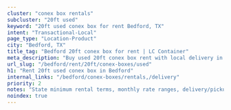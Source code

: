 ```yaml
---
cluster: "conex box rentals"
subcluster: "20ft used"
keyword: "20ft used conex box for rent Bedford, TX"
intent: "Transactional-Local"
page_type: "Location-Product"
city: "Bedford, TX"
title_tag: "Bedford 20ft conex box for rent | LC Container"
meta_description: "Buy used 20ft conex box rent with local delivery in Bedford, TX. LC Container — local Since 2003. Request a fast quote today."
url_slug: "/bedford/rent/20ft/conex-boxes/used"
h1: "Rent 20ft used conex box in Bedford"
internal_links: "/bedford/conex-boxes/rentals,/delivery"
priority: 2
notes: "State minimum rental terms, monthly rate ranges, delivery/pickup fees, service area."
noindex: true
---
```


<!-- TODO: Add unique city/inventory copy, images, and internal links here. -->

